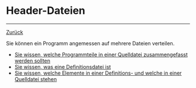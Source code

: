 # Header-Dateien
---
[Zurück](../README.md)

Sie können ein Programm angemessen auf mehrere Dateien verteilen.

* [Sie wissen, welche Programmteile in einer Quelldatei zusammengefasst werden sollten](09-01-header.md)
* [Sie wissen, was eine Definitionsdatei ist](09-02-header.md)
* [Sie wissen, welche Elemente in einer Definitions- und welche in einer Quelldatei stehen](09-03-header.md)
